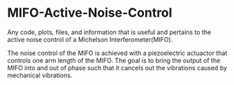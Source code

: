 # MIFO-Active-Noise-Control
Any code, plots, files, and information that is useful and pertains to the active noise control of a Michelson Interferometer(MIFO).

The noise control of the MIFO is achieved with a piezoelectric actuactor that controls one arm length of the MIFO. The goal is to bring the output of the MIFO into and out of phase such that it cancels out the vibrations caused by mechanical vibrations.